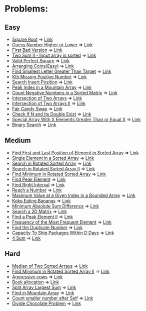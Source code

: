 # Problems:

## Easy
- [Square Root](https://leetcode.com/problems/sqrtx/) => [Link](https://leetcode.com/submissions/detail/1159411661/)
- [Guess Number Higher or Lower](https://leetcode.com/problems/guess-number-higher-or-lower/) => [Link](https://leetcode.com/submissions/detail/1160232774/)
- [First Bad Version](https://leetcode.com/problems/first-bad-version/) => [Link]()
- [Two Sum II - Input array is sorted](https://leetcode.com/problems/two-sum-ii-input-array-is-sorted/) => [Link]()
- [Valid Perfect Square](https://leetcode.com/problems/valid-perfect-square/) => [Link]()
- [Arranging Coins(Easy)](https://leetcode.com/problems/arranging-coins/) => [Link]()
- [Find Smallest Letter Greater Than Target](https://leetcode.com/problems/find-smallest-letter-greater-than-target/) => [Link]()
- [Kth Missing Positive Number](https://leetcode.com/problems/kth-missing-positive-number/) => [Link]()
- [Search Insert Position](https://leetcode.com/problems/search-insert-position/) => [Link]()
- [Peak Index in a Mountain Array](https://leetcode.com/problems/peak-index-in-a-mountain-array/) => [Link](https://leetcode.com/submissions/detail/1165925619/)
- [Count Negative Numbers in a Sorted Matrix](https://leetcode.com/problems/count-negative-numbers-in-a-sorted-matrix/) => [Link]()
- [Intersection of Two Arrays](https://leetcode.com/problems/intersection-of-two-arrays/) => [Link]()
- [Intersection of Two Arrays II](https://leetcode.com/problems/intersection-of-two-arrays-ii/) => [Link]()
- [Fair Candy Swap](https://leetcode.com/problems/fair-candy-swap/) => [Link]()
- [Check If N and Its Double Exist](https://leetcode.com/problems/check-if-n-and-its-double-exist/) => [Link](https://leetcode.com/submissions/detail/1194795126/)
- [Special Array With X Elements Greater Than or Equal X](https://leetcode.com/problems/special-array-with-x-elements-greater-than-or-equal-x/) => [Link]()
- [Binary Search](https://leetcode.com/problems/binary-search/) => [Link](https://leetcode.com/submissions/detail/1194770300/)

## Medium
- [Find First and Last Position of Element in Sorted Array](https://leetcode.com/problems/find-first-and-last-position-of-element-in-sorted-array/) => [Link]()
- [Single Element in a Sorted Array](https://leetcode.com/problems/single-element-in-a-sorted-array/) => [Link]()
- [Search in Rotated Sorted Array](https://leetcode.com/problems/search-in-rotated-sorted-array/) => [Link]()
- [Search in Rotated Sorted Array II](https://leetcode.com/problems/search-in-rotated-sorted-array-ii/) => [Link]()
- [Find Minimum in Rotated Sorted Array](https://leetcode.com/problems/find-minimum-in-rotated-sorted-array/) => [Link]()
- [Find Peak Element](https://leetcode.com/problems/find-peak-element/) => [Link](https://leetcode.com/submissions/detail/1165937119/)
- [Find Right Interval](https://leetcode.com/problems/find-right-interval/) => [Link]()
- [Reach a Number](https://leetcode.com/problems/reach-a-number/) => [Link]()
- [Maximum Value at a Given Index in a Bounded Array](https://leetcode.com/problems/maximum-value-at-a-given-index-in-a-bounded-array/) => [Link]()
- [Koko Eating Bananas](https://leetcode.com/problems/koko-eating-bananas/) => [Link]()
- [Minimum Absolute Sum Difference](https://leetcode.com/problems/minimum-absolute-sum-difference/) => [Link]()
- [Search a 2D Matrix](https://leetcode.com/problems/search-a-2d-matrix/) => [Link]()
- [Find a Peak Element II](https://leetcode.com/problems/find-a-peak-element-ii/) => [Link]()
- [Frequency of the Most Frequent Element](https://leetcode.com/problems/frequency-of-the-most-frequent-element/) => [Link]()
- [Find the Duplicate Number](https://leetcode.com/problems/find-the-duplicate-number/) => [Link]()
- [Capacity To Ship Packages Within D Days](https://leetcode.com/problems/capacity-to-ship-packages-within-d-days/) => [Link]()
- [4 Sum](https://leetcode.com/problems/4sum/) => [Link]()

## Hard
- [Median of Two Sorted Arrays](https://leetcode.com/problems/median-of-two-sorted-arrays/) => [Link]()
- [Find Minimum in Rotated Sorted Array II](https://leetcode.com/problems/find-minimum-in-rotated-sorted-array-ii/) => [Link]()
- [Aggressive cows](https://www.spoj.com/problems/AGGRCOW/) => [Link]()
- [Book allocation](https://www.geeksforgeeks.org/allocate-minimum-number-pages/) => [Link]()
- [Split Array Largest Sum](https://leetcode.com/problems/split-array-largest-sum/) => [Link]()
- [Find in Mountain Array](https://leetcode.com/problems/find-in-mountain-array/) => [Link](https://leetcode.com/submissions/detail/1205624922/)
- [Count smaller number after Self](https://leetcode.com/problems/count-of-smaller-numbers-after-self/) => [Link]()
- [Divide Chocolate Problem](https://curiouschild.github.io/leetcode/2019/06/21/divide-chocolate.html) => [Link]()
